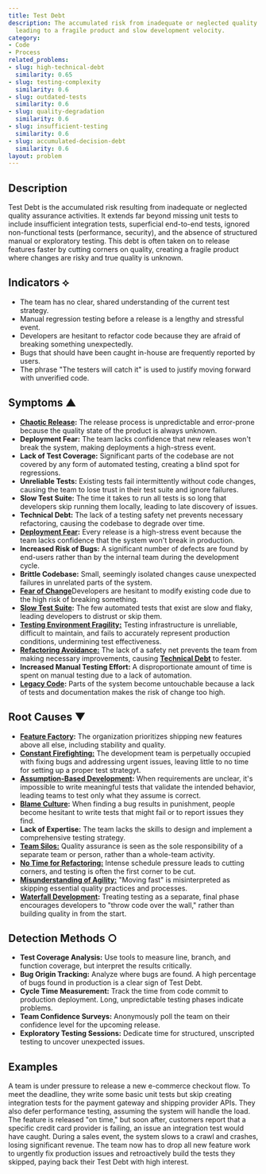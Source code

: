 ```yaml
---
title: Test Debt
description: The accumulated risk from inadequate or neglected quality assurance,
  leading to a fragile product and slow development velocity.
category:
- Code
- Process
related_problems:
- slug: high-technical-debt
  similarity: 0.65
- slug: testing-complexity
  similarity: 0.6
- slug: outdated-tests
  similarity: 0.6
- slug: quality-degradation
  similarity: 0.6
- slug: insufficient-testing
  similarity: 0.6
- slug: accumulated-decision-debt
  similarity: 0.6
layout: problem
---
```


## Description

Test Debt is the accumulated risk resulting from inadequate or neglected quality assurance activities. It extends far beyond missing unit tests to include insufficient integration tests, superficial end-to-end tests, ignored non-functional tests (performance, security), and the absence of structured manual or exploratory testing. This debt is often taken on to release features faster by cutting corners on quality, creating a fragile product where changes are risky and true quality is unknown.

## Indicators ⟡

- The team has no clear, shared understanding of the current test strategy.
- Manual regression testing before a release is a lengthy and stressful event.
- Developers are hesitant to refactor code because they are afraid of breaking something unexpectedly.
- Bugs that should have been caught in-house are frequently reported by users.
- The phrase "The testers will catch it" is used to justify moving forward with unverified code.

## Symptoms ▲
- [**Chaotic Release**](chaotic-release.md)**:** The release process is unpredictable and error-prone because the quality state of the product is always unknown.
- **Deployment Fear:** The team lacks confidence that new releases won't break the system, making deployments a high-stress event.
- **Lack of Test Coverage:** Significant parts of the codebase are not covered by any form of automated testing, creating a blind spot for regressions.
- **Unreliable Tests:** Existing tests fail intermittently without code changes, causing the team to lose trust in their test suite and ignore failures.
- **Slow Test Suite:** The time it takes to run all tests is so long that developers skip running them locally, leading to late discovery of issues.
- **Technical Debt:** The lack of a testing safety net prevents necessary refactoring, causing the codebase to degrade over time.
- [**Deployment Fear**](deployment-fear.md)**:** Every release is a high-stress event because the team lacks confidence that the system won't break in production.
- **Increased Risk of Bugs:** A significant number of defects are found by end-users rather than by the internal team during the development cycle.
- **Brittle Codebase:** Small, seemingly isolated changes cause unexpected failures in unrelated parts of the system.
- [**Fear of Change**](fear-of-change.md)Developers are hesitant to modify existing code due to the high risk of breaking something.
- [**Slow Test Suite**](slow-test-suite.md)**:** The few automated tests that exist are slow and flaky, leading developers to distrust or skip them.
- [**Testing Environment Fragility:**](testing-environment-fragility.md) Testing infrastructure is unreliable, difficult to maintain, and fails to accurately represent production conditions, undermining test effectiveness.
- [**Refactoring Avoidance:**](refactoring-avoidance.md) The lack of a safety net prevents the team from making necessary improvements, causing [**Technical Debt**](high-technical-debt.md) to fester.
- **Increased Manual Testing Effort:** A disproportionate amount of time is spent on manual testing due to a lack of automation.
- [**Legacy Code**](legacy-code.md)**:** Parts of the system become untouchable because a lack of tests and documentation makes the risk of change too high.


## Root Causes ▼

- [**Feature Factory**](feature-factory.md)**:** The organization prioritizes shipping new features above all else, including stability and quality.
- [**Constant Firefighting:**](constant-firefighting.md) The development team is perpetually occupied with fixing bugs and addressing urgent issues, leaving little to no time for setting up a proper test strategyt.
- [**Assumption-Based Development**](assumption-based-development.md)**:** When requirements are unclear, it's impossible to write meaningful tests that validate the intended behavior, leading teams to test only what they assume is correct.
- [**Blame Culture**](blame-culture.md)**:** When finding a bug results in punishment, people become hesitant to write tests that might fail or to report issues they find.
- **Lack of Expertise:** The team lacks the skills to design and implement a comprehensive testing strategy.
- [**Team Silos:**](team-silos.md) Quality assurance is seen as the sole responsibility of a separate team or person, rather than a whole-team activity.
- [**No Time for Refactoring:**](no-time-for-refactoring.md) Intense schedule pressure leads to cutting corners, and testing is often the first corner to be cut.
- [**Misunderstanding of Agility:**](missunderstanding-of-agility.md) "Moving fast" is misinterpreted as skipping essential quality practices and processes.
- [**Waterfall Development**](waterfall-development.md)**:** Treating testing as a separate, final phase encourages developers to "throw code over the wall," rather than building quality in from the start.

## Detection Methods ○

- **Test Coverage Analysis:** Use tools to measure line, branch, and function coverage, but interpret the results critically.
- **Bug Origin Tracking:** Analyze where bugs are found. A high percentage of bugs found in production is a clear sign of Test Debt.
- **Cycle Time Measurement:** Track the time from code commit to production deployment. Long, unpredictable testing phases indicate problems.
- **Team Confidence Surveys:** Anonymously poll the team on their confidence level for the upcoming release.
- **Exploratory Testing Sessions:** Dedicate time for structured, unscripted testing to uncover unexpected issues.

## Examples

A team is under pressure to release a new e-commerce checkout flow. To meet the deadline, they write some basic unit tests but skip creating integration tests for the payment gateway and shipping provider APIs. They also defer performance testing, assuming the system will handle the load. The feature is released "on time," but soon after, customers report that a specific credit card provider is failing, an issue an integration test would have caught. During a sales event, the system slows to a crawl and crashes, losing significant revenue. The team now has to drop all new feature work to urgently fix production issues and retroactively build the tests they skipped, paying back their Test Debt with high interest.